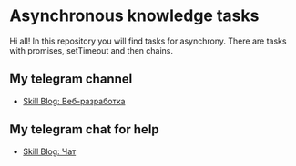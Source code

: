 # Asynchronous knowledge tasks

Hi all! In this repository you will find tasks for asynchrony. There are tasks with promises, setTimeout and then chains.

## My telegram channel

 - [Skill Blog: Веб-разработка](https://t.me/vftuijgd)

 ## My telegram chat for help

 - [Skill Blog: Чат](https://t.me/skillblog1)